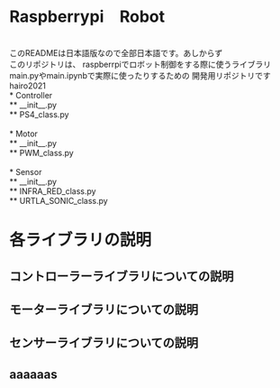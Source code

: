 # Raspberrypi　Robot
<br>
このREADMEは日本語版なので全部日本語です。あしからず
<br>
このリポジトリは、
raspberrpiでロボット制御をする際に使うライブラリ
main.pyやmain.ipynbで実際に使ったりするための
開発用リポジトリです
<br>
hairo2021<br>
    * Controller<br>
        ** __init__.py<br>
        ** PS4_class.py<br>
    <br>
    * Motor<br>
        ** __init__.py<br>
        ** PWM_class.py<br>
    <br>
    * Sensor<br>
        ** __init__.py<br>
        ** INFRA_RED_class.py<br>
        ** URTLA_SONIC_class.py<br>

# 各ライブラリの説明

## コントローラーライブラリについての説明

## モーターライブラリについての説明

## センサーライブラリについての説明

## aaaaaas






